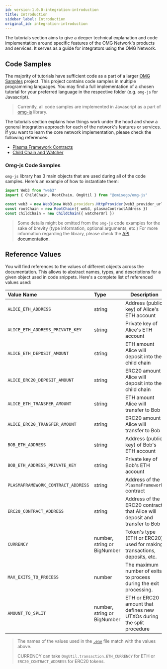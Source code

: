 ```yaml
---
id: version-1.0.0-integration-introduction
title: Introduction
sidebar_label: Introduction
original_id: integration-introduction
---
```


The tutorials section aims to give a deeper technical explanation and code implementation around specific features of the OMG Network's products and services. It serves as a guide for integrators using the OMG Network.

## Code Samples

The majority of tutorials have sufficient code as a part of a larger [OMG Samples](https://github.com/omisego/omg-samples) project. This project contains code samples in multiple programming languages. You may find a full implementation of a chosen tutorial for your preferred language in the respective folder (e.g. `omg-js` for Javascript).
 
> Currently, all code samples are implemented in Javascript as a part of [omg-js](https://github.com/omisego/omg-js) library.

The tutorials section explains how things work under the hood and show a general integration approach for each of the network's features or services. If you want to learn the core network implementation, please check the following references:
- [Plasma Framework Contracts](https://github.com/omisego/plasma-contracts)  
- [Child Chain and Watcher](https://github.com/omisego/elixir-omg) 

### Omg-js Code Samples

`omg-js` library has 3 main objects that are used during all of the code samples. Here's an example of how to instantiate them:

```js
import Web3 from "web3"
import { ChildChain, RootChain, OmgUtil } from "@omisego/omg-js"

const web3 = new Web3(new Web3.providers.HttpProvider(web3_provider_url))
const rootChain = new RootChain({ web3, plasmaContractAddress })
const childChain = new ChildChain({ watcherUrl })
```

> Some details might be omitted from the `omg-js` code examples for the sake of brevity (type information, optional arguments, etc.) For more information regarding the library, please check the [API documentation](https://docs.omg.network/omg-js).

## Reference Values

You will find references to the values of different objects across the documentation. This allows to abstract names, types, and descriptions for a given object used in code snippets. Here's a complete list of referenced values used:

| Value Name                         | Type                        | Description                                                               |
|:---------------------------------- |:--------------------------- | ------------------------------------------------------------------------- |
| `ALICE_ETH_ADDRESS`                | string                      | Address (public key) of Alice's ETH account                               |
| `ALICE_ETH_ADDRESS_PRIVATE_KEY`    | string                      | Private key of Alice's ETH account                                        |
| `ALICE_ETH_DEPOSIT_AMOUNT`         | string                      | ETH amount Alice will deposit into the child chain                        |
| `ALICE_ERC20_DEPOSIT_AMOUNT`       | string                      | ERC20 amount Alice will deposit into the child chain                      |
| `ALICE_ETH_TRANSFER_AMOUNT`        | string                      | ETH amount Alice will transfer to Bob                                     |
| `ALICE_ERC20_TRANSFER_AMOUNT`      | string                      | ERC20 amount Alice will transfer to Bob                                   |
| `BOB_ETH_ADDRESS`                  | string                      | Address (public key) of Bob's ETH account                                 |
| `BOB_ETH_ADDRESS_PRIVATE_KEY`      | string                      | Private key of Bob's ETH account                                          |
| `PLASMAFRAMEWORK_CONTRACT_ADDRESS` | string                      | Address of the `PlasmaFramework` contract                                 |
| `ERC20_CONTRACT_ADDRESS`           | string                      | Address of the ERC20 contract that Alice will deposit and transfer to Bob |
| `CURRENCY`                         | number, string or BigNumber | Token's type (ETH or ERC20) used for making transactions, deposits, etc.  |
| `MAX_EXITS_TO_PROCESS`             | number                      | The maximum number of exits to process during the exit processing.        |
| `AMOUNT_TO_SPLIT`                  | number, string or BigNumber | ETH or ERC20 amount that defines new UTXOs during the split procedure     |

> The names of the values used in the [`.env`](https://github.com/omisego/omg-samples/tree/master/omg-js#setup) file match with the values above.
>
> CURRENCY can take `OmgUtil.transaction.ETH_CURRENCY` for ETH or `ERC20_CONTRACT_ADDRESS` for ERC20 tokens.
